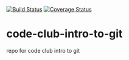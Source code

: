 [![Build Status](https://travis-ci.org/frdedynamics/code-club-intro-to-git.svg?branch=master)](https://travis-ci.org/frdedynamics/code-club-intro-to-git)
[![Coverage Status](https://coveralls.io/repos/github/frdedynamics/code-club-intro-to-git/badge.svg?branch=main)](https://coveralls.io/github/frdedynamics/code-club-intro-to-git?branch=main)

# code-club-intro-to-git
repo for code club intro to git
